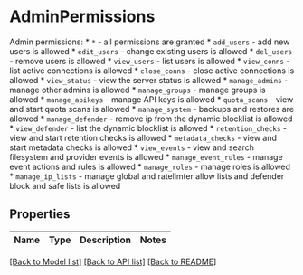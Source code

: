 # AdminPermissions

Admin permissions:   * `*` - all permissions are granted   * `add_users` - add new users is allowed   * `edit_users` - change existing users is allowed   * `del_users` - remove users is allowed   * `view_users` - list users is allowed   * `view_conns` - list active connections is allowed   * `close_conns` - close active connections is allowed   * `view_status` - view the server status is allowed   * `manage_admins` - manage other admins is allowed   * `manage_groups` - manage groups is allowed   * `manage_apikeys` - manage API keys is allowed   * `quota_scans` - view and start quota scans is allowed   * `manage_system` - backups and restores are allowed   * `manage_defender` - remove ip from the dynamic blocklist is allowed   * `view_defender` - list the dynamic blocklist is allowed   * `retention_checks` - view and start retention checks is allowed   * `metadata_checks` - view and start metadata checks is allowed   * `view_events` - view and search filesystem and provider events is allowed   * `manage_event_rules` - manage event actions and rules is allowed   * `manage_roles` - manage roles is allowed   * `manage_ip_lists` - manage global and ratelimter allow lists and defender block and safe lists is allowed

## Properties
Name | Type | Description | Notes
------------ | ------------- | ------------- | -------------

[[Back to Model list]](../README.md#documentation-for-models) [[Back to API list]](../README.md#documentation-for-api-endpoints) [[Back to README]](../README.md)
